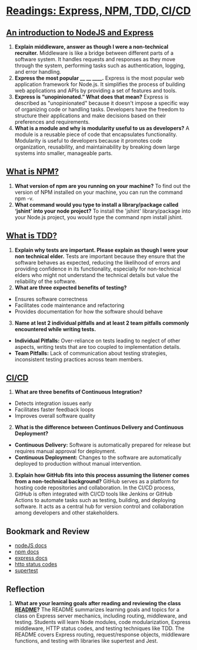 # [Readings: Express, NPM, TDD, CI/CD](https://github.com/codefellows/seattle-code-javascript-401d59/tree/main/class-02)

## [An introduction to NodeJS and Express](https://developer.mozilla.org/en-US/docs/Learn/Server-side/Express_Nodejs/Introduction)
1. **Explain middleware, answer as though I were a non-technical recruiter.** Middleware is like a bridge between different parts of a software system. It handles requests and responses as they move through the system, performing tasks such as authentication, logging, and error handling.
2. **Express the most popular __ __ ____.** Express is the most popular web application framework for Node.js. It simplifies the process of building web applications and APIs by providing a set of features and tools.
3. **Express is “unopinionated.” What does that mean?** Express is described as "unopinionated" because it doesn't impose a specific way of organizing code or handling tasks. Developers have the freedom to structure their applications and make decisions based on their preferences and requirements.
4. **What is a module and why is modularity useful to us as developers?** A module is a reusable piece of code that encapsulates functionality. Modularity is useful to developers because it promotes code organization, reusability, and maintainability by breaking down large systems into smaller, manageable parts.

## [What is NPM?](https://docs.npmjs.com/about-npm)
1. **What version of npm are you running on your machine?** To find out the version of NPM installed on your machine, you can run the command npm -v.
2. **What command would you type to install a library/package called ‘jshint’ into your node project?** To install the 'jshint' library/package into your Node.js project, you would type the command npm install jshint.

## [What is TDD?](https://www.agilealliance.org/glossary/tdd/)
1. **Explain why tests are important. Please explain as though I were your non technical elder.** Tests are important because they ensure that the software behaves as expected, reducing the likelihood of errors and providing confidence in its functionality, especially for non-technical elders who might not understand the technical details but value the reliability of the software.
2. **What are three expected benefits of testing?**
* Ensures software correctness
* Facilitates code maintenance and refactoring
* Provides documentation for how the software should behave
3. **Name at lest 2 individual pitfalls and at least 2 team pitfalls commonly encountered while writing tests.**
* **Individual Pitfalls:** Over-reliance on tests leading to neglect of other aspects, writing tests that are too coupled to implementation details.
* **Team Pitfalls:** Lack of communication about testing strategies, inconsistent testing practices across team members.

## [CI/CD](https://www.youtube.com/watch?v=k2aNsQKwyOo)
1. **What are three benefits of Continuous Integration?**
* Detects integration issues early
* Facilitates faster feedback loops
* Improves overall software quality
2. **What is the difference between Continuos Delivery and Continuous Deployment?**
* **Continuous Delivery:** Software is automatically prepared for release but requires manual approval for deployment.
* **Continuous Deployment:** Changes to the software are automatically deployed to production without manual intervention.
3. **Explain how GitHub fits into this process assuming the listener comes from a non-technical background?** GitHub serves as a platform for hosting code repositories and collaboration. In the CI/CD process, GitHub is often integrated with CI/CD tools like Jenkins or GitHub Actions to automate tasks such as testing, building, and deploying software. It acts as a central hub for version control and collaboration among developers and other stakeholders.
  
## Bookmark and Review
* [nodeJS docs](https://nodejs.org/docs/latest/api/)
* [npm docs](https://docs.npmjs.com/)
* [express docs](https://expressjs.com/en/4x/api.html)
* [http status codes](https://www.restapitutorial.com/httpstatuscodes.html)
* [supertest](https://github.com/ladjs/supertest)

## Reflection
1. **What are your learning goals after reading and reviewing the class [README](https://codefellows.github.io/code-401-javascript-guide/curriculum/class-02/)?** The README summarizes learning goals and topics for a class on Express server mechanics, including routing, middleware, and testing. Students will learn Node modules, code modularization, Express middleware, HTTP status codes, and testing techniques like TDD. The README covers Express routing, request/response objects, middleware functions, and testing with libraries like supertest and Jest.
